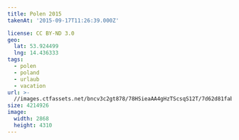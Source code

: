 ```yaml
---
title: Polen 2015
takenAt: '2015-09-17T11:26:39.000Z'

license: CC BY-ND 3.0
geo:
  lat: 53.924499
  lng: 14.436333
tags:
  - polen
  - poland
  - urlaub
  - vacation
url: >-
  //images.ctfassets.net/bncv3c2gt878/78HSieaAA4gHzTScsqS12T/7d62d81fab3cadc0f801a3b661e2dc9c/polen-2015_25325084334_o
size: 4214926
image:
  width: 2868
  height: 4310
---
```

